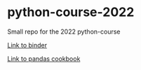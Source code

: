 # python-course-2022
Small repo for the 2022 python-course

[Link to binder](https://mybinder.org/v2/gh/LeonieMei/python-course-2022.git/HEAD)

[Link to pandas cookbook](https://github.com/jvns/pandas-cookbook)

